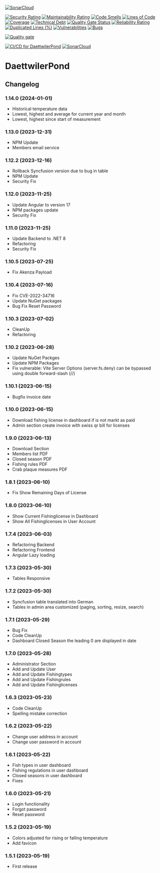 [![SonarCloud](https://sonarcloud.io/images/project_badges/sonarcloud-white.svg)](https://sonarcloud.io/summary/new_code?id=TomasiDeveloping_DaettwilerPond)

[![Security Rating](https://sonarcloud.io/api/project_badges/measure?project=TomasiDeveloping_DaettwilerPond&metric=security_rating)](https://sonarcloud.io/summary/new_code?id=TomasiDeveloping_DaettwilerPond)
[![Maintainability Rating](https://sonarcloud.io/api/project_badges/measure?project=TomasiDeveloping_DaettwilerPond&metric=sqale_rating)](https://sonarcloud.io/summary/new_code?id=TomasiDeveloping_DaettwilerPond)
[![Code Smells](https://sonarcloud.io/api/project_badges/measure?project=TomasiDeveloping_DaettwilerPond&metric=code_smells)](https://sonarcloud.io/summary/new_code?id=TomasiDeveloping_DaettwilerPond)
[![Lines of Code](https://sonarcloud.io/api/project_badges/measure?project=TomasiDeveloping_DaettwilerPond&metric=ncloc)](https://sonarcloud.io/summary/new_code?id=TomasiDeveloping_DaettwilerPond)
[![Coverage](https://sonarcloud.io/api/project_badges/measure?project=TomasiDeveloping_DaettwilerPond&metric=coverage)](https://sonarcloud.io/summary/new_code?id=TomasiDeveloping_DaettwilerPond)
[![Technical Debt](https://sonarcloud.io/api/project_badges/measure?project=TomasiDeveloping_DaettwilerPond&metric=sqale_index)](https://sonarcloud.io/summary/new_code?id=TomasiDeveloping_DaettwilerPond)
[![Quality Gate Status](https://sonarcloud.io/api/project_badges/measure?project=TomasiDeveloping_DaettwilerPond&metric=alert_status)](https://sonarcloud.io/summary/new_code?id=TomasiDeveloping_DaettwilerPond)
[![Reliability Rating](https://sonarcloud.io/api/project_badges/measure?project=TomasiDeveloping_DaettwilerPond&metric=reliability_rating)](https://sonarcloud.io/summary/new_code?id=TomasiDeveloping_DaettwilerPond)
[![Duplicated Lines (%)](https://sonarcloud.io/api/project_badges/measure?project=TomasiDeveloping_DaettwilerPond&metric=duplicated_lines_density)](https://sonarcloud.io/summary/new_code?id=TomasiDeveloping_DaettwilerPond)
[![Vulnerabilities](https://sonarcloud.io/api/project_badges/measure?project=TomasiDeveloping_DaettwilerPond&metric=vulnerabilities)](https://sonarcloud.io/summary/new_code?id=TomasiDeveloping_DaettwilerPond)
[![Bugs](https://sonarcloud.io/api/project_badges/measure?project=TomasiDeveloping_DaettwilerPond&metric=bugs)](https://sonarcloud.io/summary/new_code?id=TomasiDeveloping_DaettwilerPond)

[![Quality gate](https://sonarcloud.io/api/project_badges/quality_gate?project=TomasiDeveloping_DaettwilerPond)](https://sonarcloud.io/summary/new_code?id=TomasiDeveloping_DaettwilerPond)

[![CI/CD for DaettwilerPond](https://github.com/TomasiDeveloping/DaettwilerPond/actions/workflows/deploy.yml/badge.svg)](https://github.com/TomasiDeveloping/DaettwilerPond/actions/workflows/deploy.yml)
[![SonarCloud](https://github.com/TomasiDeveloping/DaettwilerPond/actions/workflows/sonarCloud.yml/badge.svg)](https://github.com/TomasiDeveloping/DaettwilerPond/actions/workflows/sonarCloud.yml)

# DaettwilerPond

## Changelog
### 1.14.0 (2024-01-01)
- Historical temperature data
- Lowest, highest and average for current year and month
- Lowest, highest since start of measurement
### 1.13.0 (2023-12-31)
- NPM Update
- Members email service
### 1.12.2 (2023-12-16)
- Rollback Syncfusion version due to bug in table
- NPM Update
- Security Fix
### 1.12.0 (2023-11-25)
- Update Angular to version 17
- NPM packages update
- Security Fix
### 1.11.0 (2023-11-25)
- Update Backend to .NET 8
- Refactoring
- Security Fix
### 1.10.5 (2023-07-25)
- Fix Akenza Payload
### 1.10.4 (2023-07-16)
- Fix CVE-2022-34716
- Update NuGet packages
- Bug Fix Reset Password
### 1.10.3 (2023-07-02)
- CleanUp
- Refactoring
### 1.10.2 (2023-06-28)
- Update NuGet Packges
- Update NPM Packages
- Fix vulnerable: Vite Server Options (server.fs.deny) can be bypassed using double forward-slash (//)
### 1.10.1 (2023-06-15)
- Bugfix invoice date
### 1.10.0 (2023-06-15)
- Download fishing license in dashboard if is not markt as paid
- Admin section create invoice with swiss qr bill for licenses
### 1.9.0 (2023-06-13)
- Download Section
- Members list PDF
- Closed season PDF
- Fishing rules PDF
- Crab plaque measures PDF
### 1.8.1 (2023-06-10)
- Fix Show Remaining Days of License
### 1.8.0 (2023-06-10)
- Show Current Fishinglicense in Dashboard
- Show All Fishinglicenses in User Account
### 1.7.4 (2023-06-03)
- Refactoring Backend
- Refactoring Frontend
- Angular Lazy loading
### 1.7.3 (2023-05-30)
- Tables Responsive
### 1.7.2 (2023-05-30)
- Syncfusion table translated into German
- Tables in admin area customized (paging, sorting, resize, search)
### 1.7.1 (2023-05-29)
- Bug Fix
- Code CleanUp
- Dashboard Closed Season the leading 0 are displayed in date
### 1.7.0 (2023-05-28)
- Administrator Section
- Add and Update User
- Add and Update Fishingtypes
- Add and Update Fishingrules
- Add and Update Fishinglicenses
### 1.6.3 (2023-05-23)
- Code CleanUp
- Spelling mistake correction
### 1.6.2 (2023-05-22)
- Change user address in account
- Change user password in account
### 1.6.1 (2023-05-22)
- Fish types in user dashboard
- Fishing regulations in user dashboard
- Closed seasons in user dashboard
- Fixes
### 1.6.0 (2023-05-21)
- Login functionality 
- Forgot password 
- Reset password
### 1.5.2 (2023-05-19)
- Colors adjusted for rising or falling temperature
- Add favicon
### 1.5.1 (2023-05-19)
- First release
